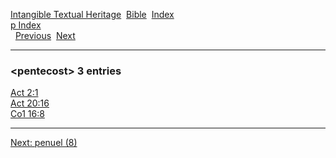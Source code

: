 [Intangible Textual Heritage](../../index)  [Bible](../index) 
[Index](index)   
[p Index](_p_)  
  [Previous](c08369)  [Next](c08371) 

------------------------------------------------------------------------

### &lt;pentecost&gt; 3 entries

[Act 2:1](../kjv/act002.htm#001)  
[Act 20:16](../kjv/act020.htm#016)  
[Co1 16:8](../kjv/co1016.htm#008)  

------------------------------------------------------------------------

[Next: penuel (8)](c08371)
